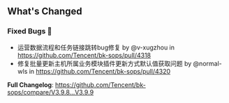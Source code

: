 <!-- Release notes generated using configuration in .github/release.yml at V3.6.X -->

## What's Changed
### Fixed Bugs 👾
* 运营数据流程和任务链接跳转bug修复 by @v-xugzhou in https://github.com/Tencent/bk-sops/pull/4318
* 修复批量更新主机所属业务模块插件更新方式默认值获取问题 by @normal-wls in https://github.com/Tencent/bk-sops/pull/4320


**Full Changelog**: https://github.com/Tencent/bk-sops/compare/V3.9.8...V3.9.9